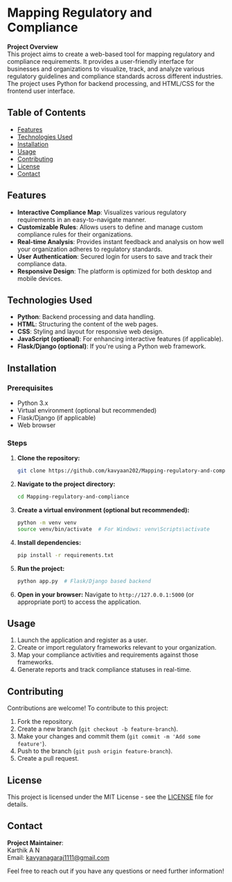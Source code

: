 # Mapping Regulatory and Compliance

**Project Overview**  
This project aims to create a web-based tool for mapping regulatory and compliance requirements. It provides a user-friendly interface for businesses and organizations to visualize, track, and analyze various regulatory guidelines and compliance standards across different industries. The project uses Python for backend processing, and HTML/CSS for the frontend user interface.

## Table of Contents
- [Features](#features)
- [Technologies Used](#technologies-used)
- [Installation](#installation)
- [Usage](#usage)
- [Contributing](#contributing)
- [License](#license)
- [Contact](#contact)

## Features
- **Interactive Compliance Map**: Visualizes various regulatory requirements in an easy-to-navigate manner.
- **Customizable Rules**: Allows users to define and manage custom compliance rules for their organizations.
- **Real-time Analysis**: Provides instant feedback and analysis on how well your organization adheres to regulatory standards.
- **User Authentication**: Secured login for users to save and track their compliance data.
- **Responsive Design**: The platform is optimized for both desktop and mobile devices.

## Technologies Used
- **Python**: Backend processing and data handling.
- **HTML**: Structuring the content of the web pages.
- **CSS**: Styling and layout for responsive web design.
- **JavaScript (optional)**: For enhancing interactive features (if applicable).
- **Flask/Django (optional)**: If you're using a Python web framework.

## Installation

### Prerequisites
- Python 3.x
- Virtual environment (optional but recommended)
- Flask/Django (if applicable)
- Web browser

### Steps
1. **Clone the repository:**
   ```bash
   git clone https://github.com/kavyaan202/Mapping-regulatory-and-compliance.git
   ```
2. **Navigate to the project directory:**
   ```bash
   cd Mapping-regulatory-and-compliance
   ```
3. **Create a virtual environment (optional but recommended):**
   ```bash
   python -m venv venv
   source venv/bin/activate  # For Windows: venv\Scripts\activate
   ```
4. **Install dependencies:**
   ```bash
   pip install -r requirements.txt
   ```
5. **Run the project:**
   ```bash
   python app.py  # Flask/Django based backend
   ```

6. **Open in your browser:**
   Navigate to `http://127.0.0.1:5000` (or appropriate port) to access the application.

## Usage
1. Launch the application and register as a user.
2. Create or import regulatory frameworks relevant to your organization.
3. Map your compliance activities and requirements against those frameworks.
4. Generate reports and track compliance statuses in real-time.

## Contributing
Contributions are welcome! To contribute to this project:
1. Fork the repository.
2. Create a new branch (`git checkout -b feature-branch`).
3. Make your changes and commit them (`git commit -m 'Add some feature'`).
4. Push to the branch (`git push origin feature-branch`).
5. Create a pull request.

## License
This project is licensed under the MIT License - see the [LICENSE](LICENSE) file for details.

## Contact
**Project Maintainer**:  
Karthik A N  
Email: kavyanagaraj1111@gmail.com

Feel free to reach out if you have any questions or need further information!

